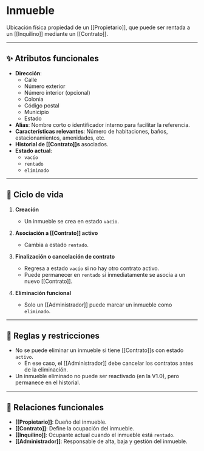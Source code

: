 # Inmueble

Ubicación física propiedad de un [[Propietario]], que puede ser rentada a un [[Inquilino]] mediante un [[Contrato]].

---

## ✨ Atributos funcionales

- **Dirección**:  
  - Calle  
  - Número exterior  
  - Número interior (opcional)  
  - Colonia  
  - Código postal  
  - Municipio  
  - Estado
- **Alias**: Nombre corto o identificador interno para facilitar la referencia.
- **Características relevantes**: Número de habitaciones, baños, estacionamientos, amenidades, etc.
- **Historial de [[Contrato]]s** asociados.
- **Estado actual**:  
  - `vacío`  
  - `rentado`  
  - `eliminado`

---

## 🔁 Ciclo de vida

1. **Creación**  
   - Un inmueble se crea en estado `vacío`.

2. **Asociación a [[Contrato]] activo**  
   - Cambia a estado `rentado`.

3. **Finalización o cancelación de contrato**  
   - Regresa a estado `vacío` si no hay otro contrato activo.
   - Puede permanecer en `rentado` si inmediatamente se asocia a un nuevo [[Contrato]].

4. **Eliminación funcional**  
   - Solo un [[Administrador]] puede marcar un inmueble como `eliminado`.

---

## 🚫 Reglas y restricciones

- No se puede eliminar un inmueble si tiene [[Contrato]]s con estado `activo`.  
  - En ese caso, el [[Administrador]] debe cancelar los contratos antes de la eliminación.
- Un inmueble eliminado no puede ser reactivado (en la V1.0), pero permanece en el historial.

---

## 🔗 Relaciones funcionales

- **[[Propietario]]**: Dueño del inmueble.
- **[[Contrato]]**: Define la ocupación del inmueble.
- **[[Inquilino]]**: Ocupante actual cuando el inmueble está `rentado`.
- **[[Administrador]]**: Responsable de alta, baja y gestión del inmueble.
